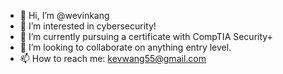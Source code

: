 - 👋 Hi, I’m @wevinkang
- 👀 I’m interested in cybersecurity!
- 🌱 I’m currently pursuing a certificate with CompTIA Security+
- 💞️ I’m looking to collaborate on anything entry level.
- 📫 How to reach me: kevwang55@gmail.com

<!---
wevinkang/wevinkang is a ✨ special ✨ repository because its `README.md` (this file) appears on your GitHub profile.
You can click the Preview link to take a look at your changes.
--->
